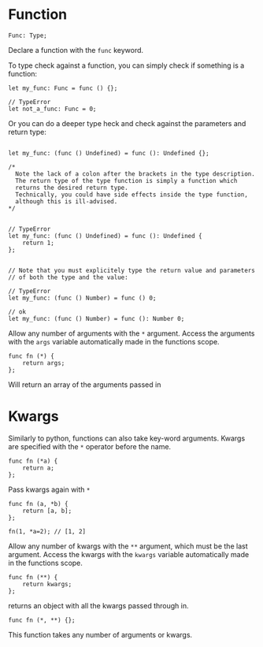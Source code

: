 # Function
```
Func: Type;
```

Declare a function with the `func` keyword. 

To type check against a function, you can simply check if something is a function:
```
let my_func: Func = func () {};

// TypeError
let not_a_func: Func = 0;
```

Or you can do a deeper type heck and check against the parameters and return type:
```

let my_func: (func () Undefined) = func (): Undefined {};

/*
  Note the lack of a colon after the brackets in the type description.
  The return type of the type function is simply a function which 
  returns the desired return type.
  Technically, you could have side effects inside the type function, 
  although this is ill-advised.
*/


// TypeError
let my_func: (func () Undefined) = func (): Undefined { 
    return 1;
};


// Note that you must explicitely type the return value and parameters 
// of both the type and the value:

// TypeError
let my_func: (func () Number) = func () 0;

// ok
let my_func: (func () Number) = func (): Number 0;
```

Allow any number of arguments with the `*` argument.
Access the arguments with the `args` variable automatically made in the functions scope.
```
func fn (*) {
    return args;
};
```
Will return an array of the arguments passed in

# Kwargs

Similarly to python, functions can also take key-word arguments.
Kwargs are specified with the `*` operator before the name.
```
func fn (*a) {
    return a;
};
```
Pass kwargs again with `*`
```
func fn (a, *b) {
    return [a, b];
};

fn(1, *a=2); // [1, 2]
```

Allow any number of kwargs with the `**` argument, which must be the last argument.
Access the kwargs with the `kwargs` variable automatically made in the functions scope.
```
func fn (**) {
    return kwargs;
};
```

returns an object with all the kwargs passed through in.

```
func fn (*, **) {};
```
This function takes any number of arguments or kwargs.